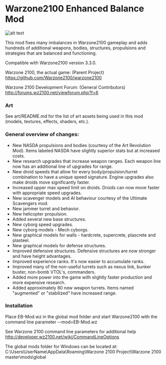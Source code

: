 # Warzone2100 Enhanced Balance Mod
![alt text](https://github.com/jbreija/Warzone2100EB/blob/master/screenshots/mainpage.png)

This mod fixes many imbalances in Warzone2100 gameplay and adds hundreds of additional weapons, bodies, structures, propulsions and strategies that are balanced and functioning.

Compatible with Warzone2100 version 3.3.0.

Warzone 2100, the actual game: (Parent Project)
https://github.com/Warzone2100/warzone2100

Warzone 2100 Development Forum: (General Contributors)
http://forums.wz2100.net/viewforum.php?f=6

### Art
See art/README.md for the list of art assets being used in this mod (models, textures, effects, shaders, etc.).


### General overview of changes:

* New NASDA propulsions and bodies (courtesy of the Art Revolution Mod). Items labeled NASDA have slightly superior stats but at increased costs.
* New research upgrades that increase weapon ranges. Each weapon line now has an additional line of upgrades for range.
* New droid speeds that allow for every body/propulsion/turret combination to have a unique speed signature. Engine upgrades also make droids move significantly faster.
* Increased upper max speed limit on droids. Droids can now move faster with appropriate speed upgrades.
* New scavenger models and AI behaviour courtesy of the Ultimate Scavengers mod.
* New jammer turret and behavior.
* New helicopter propulsion.
* Added several new base structures.
* New cyborg speed upgrades.
* New cyborg models - Mech cyborgs.
* New graphical models for walls - hardcrete, supercrete, plascrete and plasteel.
* New graphical models for defense structures.
* Improved defensive structures. Defensive structures are now stronger and have height advantages.
* Improved experience ranks. It's now easier to accumulate ranks.
* Improved many of the non-useful turrets such as nexus link, bunker buster, non-bomb VTOL's, commanders.
* Added more power into the game with slightly faster production and more expensive research.
* Added approximately 80 new weapon turrets. Items named "augmented" or "stabilized" have increased range.


### Installation

Place EB-Mod.wz in the global mod folder and start Warzone2100 with the command line parameter --mod=EB-Mod.wz

See Warzone 2100 command line parameters for additional help
http://developer.wz2100.net/wiki/CommandLineOptions

The global mods folder for Windows can be located at:
C:\Users\UserName\AppData\Roaming\Warzone 2100 Project\Warzone 2100 master\mods\global
